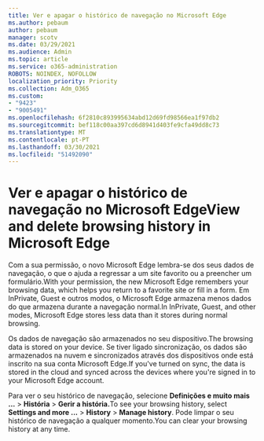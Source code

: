 ```yaml
---
title: Ver e apagar o histórico de navegação no Microsoft Edge
ms.author: pebaum
author: pebaum
manager: scotv
ms.date: 03/29/2021
ms.audience: Admin
ms.topic: article
ms.service: o365-administration
ROBOTS: NOINDEX, NOFOLLOW
localization_priority: Priority
ms.collection: Adm_O365
ms.custom:
- "9423"
- "9005491"
ms.openlocfilehash: 6f2810c893995634abd12d69fd98566ea1f97db2
ms.sourcegitcommit: bef118c00aa397cd6d8941d403fe9cfa49dd8c73
ms.translationtype: MT
ms.contentlocale: pt-PT
ms.lasthandoff: 03/30/2021
ms.locfileid: "51492090"
---
```

# <a name="view-and-delete-browsing-history-in-microsoft-edge"></a><span data-ttu-id="ee961-102">Ver e apagar o histórico de navegação no Microsoft Edge</span><span class="sxs-lookup"><span data-stu-id="ee961-102">View and delete browsing history in Microsoft Edge</span></span>

<span data-ttu-id="ee961-103">Com a sua permissão, o novo Microsoft Edge lembra-se dos seus dados de navegação, o que o ajuda a regressar a um site favorito ou a preencher um formulário.</span><span class="sxs-lookup"><span data-stu-id="ee961-103">With your permission, the new Microsoft Edge remembers your browsing data, which helps you return to a favorite site or fill in a form.</span></span> <span data-ttu-id="ee961-104">Em InPrivate, Guest e outros modos, o Microsoft Edge armazena menos dados do que armazena durante a navegação normal.</span><span class="sxs-lookup"><span data-stu-id="ee961-104">In InPrivate, Guest, and other modes, Microsoft Edge stores less data than it stores during normal browsing.</span></span>

<span data-ttu-id="ee961-105">Os dados de navegação são armazenados no seu dispositivo.</span><span class="sxs-lookup"><span data-stu-id="ee961-105">The browsing data is stored on your device.</span></span> <span data-ttu-id="ee961-106">Se tiver ligado sincronização, os dados são armazenados na nuvem e sincronizados através dos dispositivos onde está inscrito na sua conta Microsoft Edge.</span><span class="sxs-lookup"><span data-stu-id="ee961-106">If you've turned on sync, the data is stored in the cloud and synced across the devices where you're signed in to your Microsoft Edge account.</span></span>

<span data-ttu-id="ee961-107">Para ver o seu histórico de navegação, selecione **Definições e muito mais ...**   >  **História**  >  **Gerir a história.**</span><span class="sxs-lookup"><span data-stu-id="ee961-107">To see your browsing history, select **Settings and more ...**  > **History** > **Manage history**.</span></span> <span data-ttu-id="ee961-108">Pode limpar o seu histórico de navegação a qualquer momento.</span><span class="sxs-lookup"><span data-stu-id="ee961-108">You can clear your browsing history at any time.</span></span>